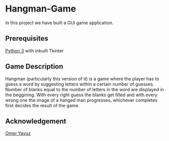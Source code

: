 # Hangman-Game
In this project we have built a GUI game application.

## Prerequisites
[Python 3](https://www.python.org/downloads/release/python-377/) with inbuilt Tkinter

## Game Description
Hangman (particularly this version of it) is a game where the player has to guess a word by suggesting letters within a certain number of guesses. Number of blanks equal to the number of letters in the word are displayed in the beggining. With every right guess the blanks get filled and with every wrong one the image of a hanged man progresses, whichever completes first decides the result of the game.

## Acknowledgement
[Omer Yavuz](https://www.youtube.com/watch?v=esHcFbNlNqQ)

